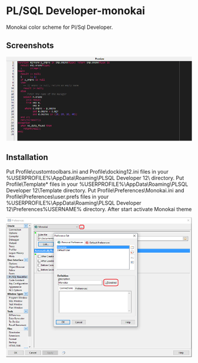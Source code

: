 # PL/SQL Developer-monokai

Monokai color scheme for Pl/Sql Developer.

## Screenshots

![Monokai in Pl/Sql Developer](plsqldev_monokai.png?raw=true)

## Installation

Put Profile\customtoolbars.ini and Profile\docking12.ini files in your %USERPROFILE%\AppData\Roaming\PLSQL Developer 12\ directory.
Put Profile\Template\* files in your %USERPROFILE%\AppData\Roaming\PLSQL Developer 12\Template directory.
Put Profile\Preferences\Monokai.ini and Profile\Preferences\user.prefs files in your %USERPROFILE%\AppData\Roaming\PLSQL Developer 12\Preferences\%USERNAME% directory.
After start activate Monokai theme

![Activate theme Monokai in Pl/Sql Developer](plsqldev_monokai_activate.png?raw=true)


